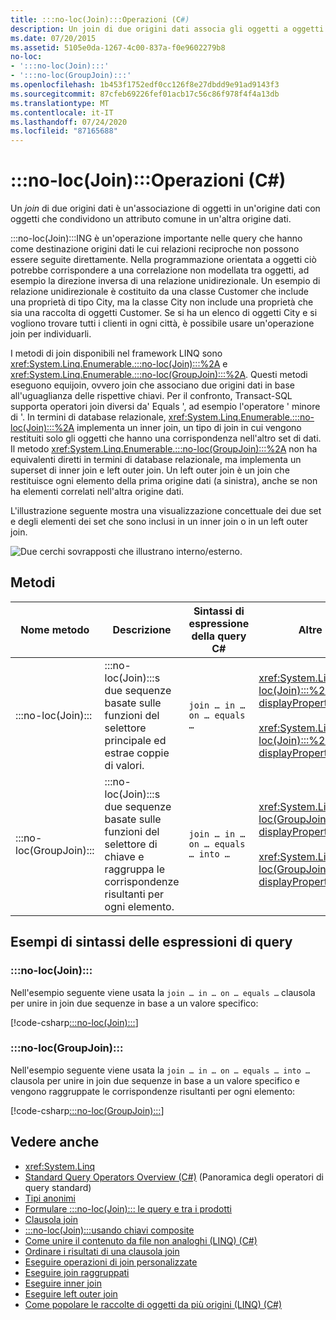 ```yaml
---
title: :::no-loc(Join):::Operazioni (C#)
description: Un join di due origini dati associa gli oggetti a oggetti che condividono un attributo tra le origini dati. Informazioni sui metodi di join nel framework LINQ in C#.
ms.date: 07/20/2015
ms.assetid: 5105e0da-1267-4c00-837a-f0e9602279b8
no-loc:
- ':::no-loc(Join):::'
- ':::no-loc(GroupJoin):::'
ms.openlocfilehash: 1b453f1752edf0cc126f8e27dbdd9e91ad9143f3
ms.sourcegitcommit: 87cfeb69226fef01acb17c56c86f978f4f4a13db
ms.translationtype: MT
ms.contentlocale: it-IT
ms.lasthandoff: 07/24/2020
ms.locfileid: "87165688"
---
```

# <a name="no-locjoin-operations-c"></a>:::no-loc(Join):::Operazioni (C#)

Un *join* di due origini dati è un'associazione di oggetti in un'origine dati con oggetti che condividono un attributo comune in un'altra origine dati.  
  
 :::no-loc(Join):::ING è un'operazione importante nelle query che hanno come destinazione origini dati le cui relazioni reciproche non possono essere seguite direttamente. Nella programmazione orientata a oggetti ciò potrebbe corrispondere a una correlazione non modellata tra oggetti, ad esempio la direzione inversa di una relazione unidirezionale. Un esempio di relazione unidirezionale è costituito da una classe Customer che include una proprietà di tipo City, ma la classe City non include una proprietà che sia una raccolta di oggetti Customer. Se si ha un elenco di oggetti City e si vogliono trovare tutti i clienti in ogni città, è possibile usare un'operazione join per individuarli.  
  
 I metodi di join disponibili nel framework LINQ sono <xref:System.Linq.Enumerable.:::no-loc(Join):::%2A> e <xref:System.Linq.Enumerable.:::no-loc(GroupJoin):::%2A>. Questi metodi eseguono equijoin, ovvero join che associano due origini dati in base all'uguaglianza delle rispettive chiavi. Per il confronto, Transact-SQL supporta operatori join diversi da' Equals ', ad esempio l'operatore ' minore di '. In termini di database relazionale, <xref:System.Linq.Enumerable.:::no-loc(Join):::%2A> implementa un inner join, un tipo di join in cui vengono restituiti solo gli oggetti che hanno una corrispondenza nell'altro set di dati. Il metodo <xref:System.Linq.Enumerable.:::no-loc(GroupJoin):::%2A> non ha equivalenti diretti in termini di database relazionale, ma implementa un superset di inner join e left outer join. Un left outer join è un join che restituisce ogni elemento della prima origine dati (a sinistra), anche se non ha elementi correlati nell'altra origine dati.  
  
 L'illustrazione seguente mostra una visualizzazione concettuale dei due set e degli elementi dei set che sono inclusi in un inner join o in un left outer join.  
  
 ![Due cerchi sovrapposti che illustrano interno&#47;esterno.](./media/join-operations/join-method-overlapping-circles.png)  
  
## <a name="methods"></a>Metodi  
  
|Nome metodo|Descrizione|Sintassi di espressione della query C#|Altre informazioni|  
|-----------------|-----------------|---------------------------------|----------------------|  
|:::no-loc(Join):::|:::no-loc(Join):::s due sequenze basate sulle funzioni del selettore principale ed estrae coppie di valori.|`join … in … on … equals …`|<xref:System.Linq.Enumerable.:::no-loc(Join):::%2A?displayProperty=nameWithType><br /><br /> <xref:System.Linq.Queryable.:::no-loc(Join):::%2A?displayProperty=nameWithType>|  
|:::no-loc(GroupJoin):::|:::no-loc(Join):::s due sequenze basate sulle funzioni del selettore di chiave e raggruppa le corrispondenze risultanti per ogni elemento.|`join … in … on … equals … into …`|<xref:System.Linq.Enumerable.:::no-loc(GroupJoin):::%2A?displayProperty=nameWithType><br /><br /> <xref:System.Linq.Queryable.:::no-loc(GroupJoin):::%2A?displayProperty=nameWithType>|  
  
## <a name="query-expression-syntax-examples"></a>Esempi di sintassi delle espressioni di query
  
### :::no-loc(Join):::  
  
Nell'esempio seguente viene usata la `join … in … on … equals …` clausola per unire in join due sequenze in base a un valore specifico:
  
[!code-csharp[:::no-loc(Join):::](~/samples/snippets/csharp/VS_Snippets_VBCSharp/csLINQ:::no-loc(Join):::Operation/CS/:::no-loc(Join):::Operation.cs#:::no-loc(Join):::)]  

### :::no-loc(GroupJoin):::  

Nell'esempio seguente viene usata la `join … in … on … equals … into …` clausola per unire in join due sequenze in base a un valore specifico e vengono raggruppate le corrispondenze risultanti per ogni elemento:
  
[!code-csharp[:::no-loc(GroupJoin):::](~/samples/snippets/csharp/VS_Snippets_VBCSharp/csLINQ:::no-loc(Join):::Operation/CS/:::no-loc(Join):::Operation.cs#:::no-loc(GroupJoin):::)]  
  
## <a name="see-also"></a>Vedere anche

- <xref:System.Linq>
- [Standard Query Operators Overview (C#)](./standard-query-operators-overview.md) (Panoramica degli operatori di query standard)
- [Tipi anonimi](../../classes-and-structs/anonymous-types.md)
- [Formulare :::no-loc(Join)::: le query e tra i prodotti](../../../../framework/data/adonet/sql/linq/formulate-joins-and-cross-product-queries.md)
- [Clausola join](../../../language-reference/keywords/join-clause.md)
- [:::no-loc(Join):::usando chiavi composite](../../../linq/join-by-using-composite-keys.md)
- [Come unire il contenuto da file non analoghi (LINQ) (C#)](./how-to-join-content-from-dissimilar-files-linq.md)
- [Ordinare i risultati di una clausola join](../../../linq/order-the-results-of-a-join-clause.md)
- [Eseguire operazioni di join personalizzate](../../../linq/perform-custom-join-operations.md)
- [Eseguire join raggruppati](../../../linq/perform-grouped-joins.md)
- [Eseguire inner join](../../../linq/perform-inner-joins.md)
- [Eseguire left outer join](../../../linq/perform-left-outer-joins.md)
- [Come popolare le raccolte di oggetti da più origini (LINQ) (C#)](./how-to-populate-object-collections-from-multiple-sources-linq.md)
